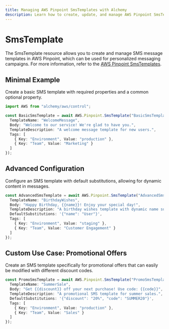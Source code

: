 ```yaml
---
title: Managing AWS Pinpoint SmsTemplates with Alchemy
description: Learn how to create, update, and manage AWS Pinpoint SmsTemplates using Alchemy Cloud Control.
---
```


# SmsTemplate

The SmsTemplate resource allows you to create and manage SMS message templates in AWS Pinpoint, which can be used for personalized messaging campaigns. For more information, refer to the [AWS Pinpoint SmsTemplates](https://docs.aws.amazon.com/pinpoint/latest/userguide/).

## Minimal Example

Create a basic SMS template with required properties and a common optional property.

```ts
import AWS from "alchemy/aws/control";

const BasicSmsTemplate = await AWS.Pinpoint.SmsTemplate("BasicSmsTemplate", {
  TemplateName: "WelcomeMessage",
  Body: "Welcome to our service! We're glad to have you.",
  TemplateDescription: "A welcome message template for new users.",
  Tags: [
    { Key: "Environment", Value: "production" },
    { Key: "Team", Value: "Marketing" }
  ]
});
```

## Advanced Configuration

Configure an SMS template with default substitutions, allowing for dynamic content in messages.

```ts
const AdvancedSmsTemplate = await AWS.Pinpoint.SmsTemplate("AdvancedSmsTemplate", {
  TemplateName: "BirthdayWishes",
  Body: "Happy Birthday, {{name}}! Enjoy your special day!",
  TemplateDescription: "A birthday wishes template with dynamic name substitution.",
  DefaultSubstitutions: '{"name": "User"}',
  Tags: [
    { Key: "Environment", Value: "staging" },
    { Key: "Team", Value: "Customer Engagement" }
  ]
});
```

## Custom Use Case: Promotional Offers

Create an SMS template specifically for promotional offers that can easily be modified with different discount codes.

```ts
const PromoSmsTemplate = await AWS.Pinpoint.SmsTemplate("PromoSmsTemplate", {
  TemplateName: "SummerSale",
  Body: "Get {{discount}} off your next purchase! Use code: {{code}}",
  TemplateDescription: "A promotional SMS template for summer sales.",
  DefaultSubstitutions: '{"discount": "20%", "code": "SUMMER20"}',
  Tags: [
    { Key: "Environment", Value: "production" },
    { Key: "Team", Value: "Sales" }
  ]
});
```